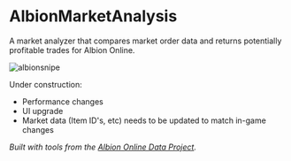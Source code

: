 # AlbionMarketAnalysis
A market analyzer that compares market order data and returns potentially profitable trades for Albion Online. 

![albionsnipe](https://user-images.githubusercontent.com/84699546/126021306-bcfae959-09ef-4913-95ab-ee00f616f3be.PNG)

Under construction:
* Performance changes
* UI upgrade
* Market data (Item ID's, etc) needs to be updated to match in-game changes

*Built with tools from the [Albion Online Data Project](https://www.albion-online-data.com/).*
